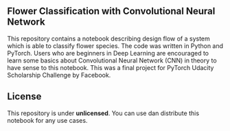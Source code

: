## Flower Classification with Convolutional Neural Network
This repository contains a notebook describing design flow of a system which is able to classify flower species. The code was written in Python and PyTorch. Users who are beginners in Deep Learning are encouraged to learn some basics about Convolutional Neural Network (CNN) in theory to have sense to this notebook. This was a final project for PyTorch Udacity Scholarship Challenge by Facebook.

## License
This repository is under **unlicensed**. You can use dan distribute this notebook for any use cases. 
